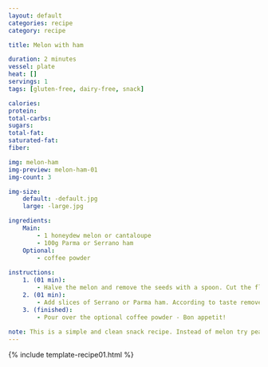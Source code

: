 ```yaml
---
layout: default
categories: recipe
category: recipe

title: Melon with ham

duration: 2 minutes
vessel: plate
heat: []
servings: 1
tags: [gluten-free, dairy-free, snack]

calories: 
protein: 
total-carbs: 
sugars: 
total-fat:
saturated-fat: 
fiber: 

img: melon-ham
img-preview: melon-ham-01
img-count: 3

img-size:
    default: -default.jpg
    large: -large.jpg

ingredients:
    Main:
        - 1 honeydew melon or cantaloupe
        - 100g Parma or Serrano ham
    Optional:
        - coffee powder
        
instructions:
    1. (01 min): 
        - Halve the melon and remove the seeds with a spoon. Cut the flesh into bite-sized pieces.
    2. (01 min):
        - Add slices of Serrano or Parma ham. According to taste remove the fat.
    3. (finished): 
        - Pour over the optional coffee powder - Bon appetit!
 
note: This is a simple and clean snack recipe. Instead of melon try peaches. 
---
```

<!--more-->

{% include template-recipe01.html %}

